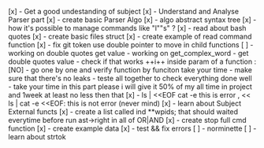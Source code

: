 [x] - Get a good undestanding of subject
[x] - Understand and Analyse Parser part 
[x] - create basic Parser Algo
[x] - algo abstract syntax tree
[x] - how it's possible to manage commands like "l""s" ?
[x] - read about bash quotes
[x] - create basic files struct
[x] - create example of read command function
[x] - fix git token use double pointer to move in child functions
[ ] - working on double quotes get value
        - working on get_complex_word
        - get double quotes value
        - check if that works ++i++ inside param of a function : [NO]
        - go one by one and verify function by funciton take your time 
        - make sure that there's no leaks
        - teste all together to check everything done well
        - take your time in this part please i will give it 50% of my all time in project and 1week at least no less then that
[x] - ls | <<EOF cat -e this is error , << ls | cat -e <<EOF: this is not error (never mind)
[x] - learn about Subject External functs
[x] - create a list called ind **wpids; that should waited everytime before run ast->right in all of OR|AND
[x] - create stop full cmd function
[x] - create example data
[x] - test && fix errors
[ ] - norminette
[ ] - learn about strtok

